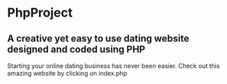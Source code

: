 # PhpProject
<h2> A creative yet easy to use dating website designed and coded using PHP</h2>

Starting your online dating business has never been easier. Check out this amazing website by clicking on index.php
